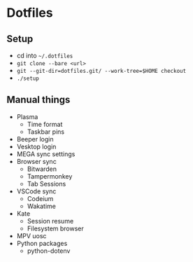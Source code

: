 # Dotfiles

## Setup
- cd into `~/.dotfiles`
- `git clone --bare <url>`
- `git --git-dir=dotfiles.git/ --work-tree=$HOME checkout`
- `./setup`

## Manual things
- Plasma
  - Time format
  - Taskbar pins
- Beeper login
- Vesktop login
- MEGA sync settings
- Browser sync
  - Bitwarden
  - Tampermonkey
  - Tab Sessions
- VSCode sync
  - Codeium
  - Wakatime
- Kate
  - Session resume
  - Filesystem browser
- MPV uosc
- Python packages
  - python-dotenv
